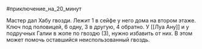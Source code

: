 #приключение_на_20_минут 

 Мастер дал Хабу гвозди. Лежит 1 в сейфе у него дома на втором этаже. Ключ под половицей, 6 одну, 3 в другую, 4 обратно.
 У [[Луа Ану]] и у подручных Галии в жопе по гвоздю (3), нужно избавить от них. В этом может помочь оставшийся неиспользованный гвоздь.